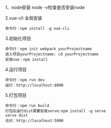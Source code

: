 1、node安装   node -v检查是否安装node

2.vue-cli 全局安装 

	命令行：npm install -g vue-cli

3.初始化项目

	命令行：npm init webpack yourProjectname
	进入项目yourProjectname: cd yourProjectname
	安装vue：npm install

4.运行项目

	命令行：npm run dev
	运行：http://localhost:8080

5.打包项目

	命令行：npm run build
	打包后运行dist需要安装serve:npm install -g serve
	serve dist
	访问：http://localhost:5000